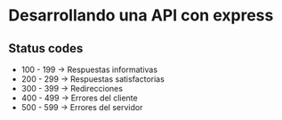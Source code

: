 # Desarrollando una API con express

## Status codes
- 100 - 199 -> Respuestas informativas
- 200 - 299 -> Respuestas satisfactorias
- 300 - 399 -> Redirecciones
- 400 - 499 -> Errores del cliente
- 500 - 599 -> Errores del servidor